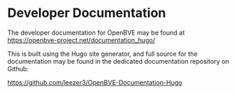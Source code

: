 # Developer Documentation

The developer documentation for OpenBVE may be found at https://openbve-project.net/documentation_hugo/

This is built using the Hugo site generator, and full source for the documentation may be found in the dedicated documentation repository on Github:

https://github.com/leezer3/OpenBVE-Documentation-Hugo